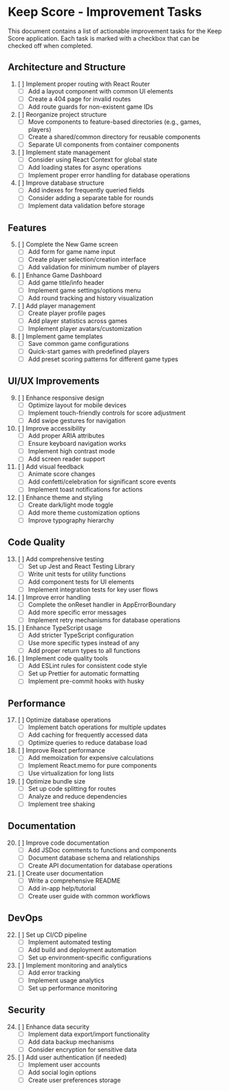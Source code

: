 # Keep Score - Improvement Tasks

This document contains a list of actionable improvement tasks for the Keep Score application. Each task is marked with a checkbox that can be checked off when completed.

## Architecture and Structure

1. [ ] Implement proper routing with React Router
   - [ ] Add a layout component with common UI elements
   - [ ] Create a 404 page for invalid routes
   - [ ] Add route guards for non-existent game IDs

2. [ ] Reorganize project structure
   - [ ] Move components to feature-based directories (e.g., games, players)
   - [ ] Create a shared/common directory for reusable components
   - [ ] Separate UI components from container components

3. [ ] Implement state management
   - [ ] Consider using React Context for global state
   - [ ] Add loading states for async operations
   - [ ] Implement proper error handling for database operations

4. [ ] Improve database structure
   - [ ] Add indexes for frequently queried fields
   - [ ] Consider adding a separate table for rounds
   - [ ] Implement data validation before storage

## Features

5. [ ] Complete the New Game screen
   - [ ] Add form for game name input
   - [ ] Create player selection/creation interface
   - [ ] Add validation for minimum number of players

6. [ ] Enhance Game Dashboard
   - [ ] Add game title/info header
   - [ ] Implement game settings/options menu
   - [ ] Add round tracking and history visualization

7. [ ] Add player management
   - [ ] Create player profile pages
   - [ ] Add player statistics across games
   - [ ] Implement player avatars/customization

8. [ ] Implement game templates
   - [ ] Save common game configurations
   - [ ] Quick-start games with predefined players
   - [ ] Add preset scoring patterns for different game types

## UI/UX Improvements

9. [ ] Enhance responsive design
   - [ ] Optimize layout for mobile devices
   - [ ] Implement touch-friendly controls for score adjustment
   - [ ] Add swipe gestures for navigation

10. [ ] Improve accessibility
    - [ ] Add proper ARIA attributes
    - [ ] Ensure keyboard navigation works
    - [ ] Implement high contrast mode
    - [ ] Add screen reader support

11. [ ] Add visual feedback
    - [ ] Animate score changes
    - [ ] Add confetti/celebration for significant score events
    - [ ] Implement toast notifications for actions

12. [ ] Enhance theme and styling
    - [ ] Create dark/light mode toggle
    - [ ] Add more theme customization options
    - [ ] Improve typography hierarchy

## Code Quality

13. [ ] Add comprehensive testing
    - [ ] Set up Jest and React Testing Library
    - [ ] Write unit tests for utility functions
    - [ ] Add component tests for UI elements
    - [ ] Implement integration tests for key user flows

14. [ ] Improve error handling
    - [ ] Complete the onReset handler in AppErrorBoundary
    - [ ] Add more specific error messages
    - [ ] Implement retry mechanisms for database operations

15. [ ] Enhance TypeScript usage
    - [ ] Add stricter TypeScript configuration
    - [ ] Use more specific types instead of any
    - [ ] Add proper return types to all functions

16. [ ] Implement code quality tools
    - [ ] Add ESLint rules for consistent code style
    - [ ] Set up Prettier for automatic formatting
    - [ ] Implement pre-commit hooks with husky

## Performance

17. [ ] Optimize database operations
    - [ ] Implement batch operations for multiple updates
    - [ ] Add caching for frequently accessed data
    - [ ] Optimize queries to reduce database load

18. [ ] Improve React performance
    - [ ] Add memoization for expensive calculations
    - [ ] Implement React.memo for pure components
    - [ ] Use virtualization for long lists

19. [ ] Optimize bundle size
    - [ ] Set up code splitting for routes
    - [ ] Analyze and reduce dependencies
    - [ ] Implement tree shaking

## Documentation

20. [ ] Improve code documentation
    - [ ] Add JSDoc comments to functions and components
    - [ ] Document database schema and relationships
    - [ ] Create API documentation for database operations

21. [ ] Create user documentation
    - [ ] Write a comprehensive README
    - [ ] Add in-app help/tutorial
    - [ ] Create user guide with common workflows

## DevOps

22. [ ] Set up CI/CD pipeline
    - [ ] Implement automated testing
    - [ ] Add build and deployment automation
    - [ ] Set up environment-specific configurations

23. [ ] Implement monitoring and analytics
    - [ ] Add error tracking
    - [ ] Implement usage analytics
    - [ ] Set up performance monitoring

## Security

24. [ ] Enhance data security
    - [ ] Implement data export/import functionality
    - [ ] Add data backup mechanisms
    - [ ] Consider encryption for sensitive data

25. [ ] Add user authentication (if needed)
    - [ ] Implement user accounts
    - [ ] Add social login options
    - [ ] Create user preferences storage